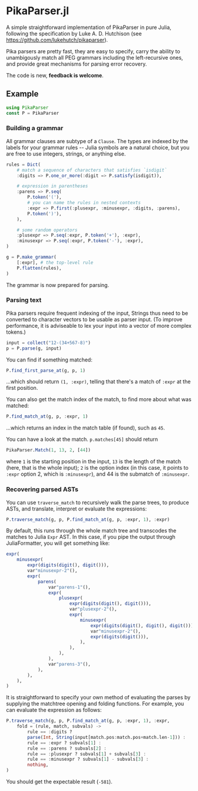 
# PikaParser.jl

A simple straightforward implementation of PikaParser in pure Julia, following
the specification by Luke A. D. Hutchison (see
https://github.com/lukehutch/pikaparser).

Pika parsers are pretty fast, they are easy to specify, carry the ability to
unambigously match all PEG grammars including the left-recursive ones, and
provide great mechanisms for parsing error recovery.

The code is new, **feedback is welcome**.

## Example

```julia
using PikaParser
const P = PikaParser
```

### Building a grammar

All grammar clauses are subtype of a `Clause`. The types are indexed by the
labels for your grammar rules -- Julia symbols are a natural choice, but you
are free to use integers, strings, or anything else.

```julia
rules = Dict(
    # match a sequence of characters that satisfies `isdigit`
    :digits => P.one_or_more(:digit => P.satisfy(isdigit)),

    # expression in parentheses
    :parens => P.seq(
        P.token('('),
        # you can name the rules in nested contexts
        :expr => P.first(:plusexpr, :minusexpr, :digits, :parens),
        P.token(')'),
    ),

    # some random operators
    :plusexpr => P.seq(:expr, P.token('+'), :expr),
    :minusexpr => P.seq(:expr, P.token('-'), :expr),
)

g = P.make_grammar(
    [:expr], # the top-level rule
    P.flatten(rules),
)
```

The grammar is now prepared for parsing.

### Parsing text

Pika parsers require frequent indexing of the input, Strings thus need to be
converted to character vectors to be usable as parser input. (To improve
performance, it is adviseable to lex your input into a vector of more complex
tokens.)

```julia
input = collect("12-(34+567-8)")
p = P.parse(g, input)
```

You can find if something matched:
```julia
P.find_first_parse_at(g, p, 1)
```
...which should return `(1, :expr)`, telling that there's a match of `:expr` at
the first position.

You can also get the match index of the match, to find more about what was
matched:
```julia
P.find_match_at(g, p, :expr, 1)
```
...which returns an index in the match table (if found), such as `45`.

You can have a look at the match. `p.matches[45]` should return
```julia
PikaParser.Match(1, 13, 2, [44])
```
where `1` is the starting position in the input, `13` is the length of the
match (here, that is the whole input); `2` is the option index (in this case,
it points to `:expr` option 2, which is `:minusexpr`), and 44 is the submatch
of `:minusexpr`.

### Recovering parsed ASTs

You can use `traverse_match` to recursively walk the parse trees, to produce
ASTs, and translate, interpret or evaluate the expressions:
```julia
P.traverse_match(g, p, P.find_match_at(g, p, :expr, 1), :expr)
```
By default, this runs through the whole match tree and transcodes the matches
to Julia `Expr` AST. In this case, if you pipe the output through
JuliaFormatter, you will get something like:
```julia
expr(
    minusexpr(
        expr(digits(digit(), digit())),
        var"minusexpr-2"(),
        expr(
            parens(
                var"parens-1"(),
                expr(
                    plusexpr(
                        expr(digits(digit(), digit())),
                        var"plusexpr-2"(),
                        expr(
                            minusexpr(
                                expr(digits(digit(), digit(), digit())),
                                var"minusexpr-2"(),
                                expr(digits(digit())),
                            ),
                        ),
                    ),
                ),
                var"parens-3"(),
            ),
        ),
    ),
)
```

It is straightforward to specify your own method of evaluating the parses by
supplying the matchtree opening and folding functions. For example, you can
evaluate the expression as follows:
```julia
P.traverse_match(g, p, P.find_match_at(g, p, :expr, 1), :expr,
    fold = (rule, match, subvals) ->
        rule == :digits ?
        parse(Int, String(input[match.pos:match.pos+match.len-1])) :
        rule == :expr ? subvals[1] :
        rule == :parens ? subvals[2] :
        rule == :plusexpr ? subvals[1] + subvals[3] :
        rule == :minusexpr ? subvals[1] - subvals[3] :
        nothing,
)
```

You should get the expectable result (`-581`).
